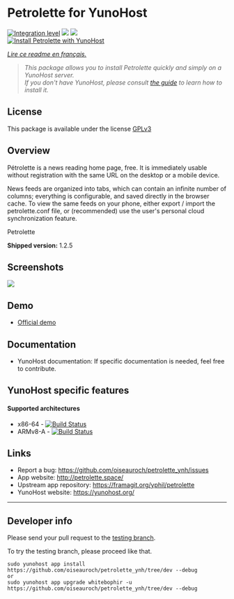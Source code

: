 # Petrolette for YunoHost

[![Integration level](https://dash.yunohost.org/integration/petrolette.svg)](https://dash.yunohost.org/appci/app/petrolette) ![](https://ci-apps.yunohost.org/ci/badges/petrolette.status.svg) ![](https://ci-apps.yunohost.org/ci/badges/petrolette.maintain.svg)  
[![Install Petrolette with YunoHost](https://install-app.yunohost.org/install-with-yunohost.svg)](https://install-app.yunohost.org/?app=petrolette)

*[Lire ce readme en français.](./README_fr.md)*

> *This package allows you to install Petrolette quickly and simply on a YunoHost server.  
If you don't have YunoHost, please consult [the guide](https://yunohost.org/#/install) to learn how to install it.*

## License

This package is available under the license [GPLv3](https://www.gnu.org/licenses/agpl-3.0.html)

## Overview
Pétrolette is a news reading home page, free. It is immediately usable without registration with the same URL on the desktop or a mobile device.

News feeds are organized into tabs, which can contain an infinite number of columns; everything is configurable, and saved directly in the browser cache. To view the same feeds on your phone, either export / import the petrolette.conf file, or (recommended) use the user's personal cloud synchronization feature.

Petrolette

**Shipped version:** 1.2.5

## Screenshots

![](https://framagit.org/yphil/assets/-/raw/master/img/petrolette.png)

## Demo

* [Official demo](petrolette.space)

## Documentation

 * YunoHost documentation: If specific documentation is needed, feel free to contribute.

## YunoHost specific features
#### Supported architectures

* x86-64 - [![Build Status](https://ci-apps.yunohost.org/ci/logs/petrolette%20%28Apps%29.svg)](https://ci-apps.yunohost.org/ci/apps/petrolette/)
* ARMv8-A - [![Build Status](https://ci-apps-arm.yunohost.org/ci/logs/petrolette%20%28Apps%29.svg)](https://ci-apps-arm.yunohost.org/ci/apps/petrolette/)

## Links

 * Report a bug: https://github.com/oiseauroch/petrolette_ynh/issues
 * App website: http://petrolette.space/
 * Upstream app repository: https://framagit.org/yphil/petrolette
 * YunoHost website: https://yunohost.org/

---

## Developer info

Please send your pull request to the [testing branch](https://github.com/YunoHost-Apps/petrolette/tree/dev).

To try the testing branch, please proceed like that.
```
sudo yunohost app install https://github.com/oiseauroch/petrolette_ynh/tree/dev --debug
or
sudo yunohost app upgrade whitebophir -u https://github.com/oiseauroch/petrolette_ynh/tree/dev --debug
```
